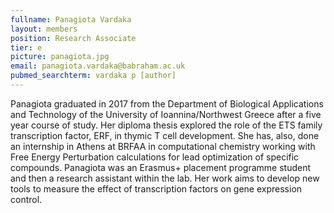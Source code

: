 ```yaml
---
fullname: Panagiota Vardaka
layout: members
position: Research Associate
tier: e
picture: panagiota.jpg
email: panagiota.vardaka@babraham.ac.uk
pubmed_searchterm: vardaka p [author] 
---
```


Panagiota graduated in 2017 from the Department of Biological Applications and Technology of the University of Ioannina/Northwest Greece after a five year course of study. Her diploma thesis explored the role of the ETS family transcription factor, ERF, in thymic T cell development. She has, also, done an internship in Athens at BRFAA in computational chemistry working with Free Energy Perturbation calculations for lead optimization of specific compounds. Panagiota was an Erasmus+ placement programme student and then a research assistant within the lab. Her work aims to develop new tools to measure the effect of transcription factors on gene expression control.